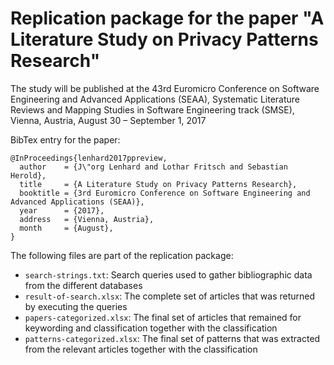 # Replication package for the paper "A Literature Study on Privacy Patterns Research"

The study will be published at the 43rd Euromicro Conference on Software Engineering and Advanced Applications (SEAA), Systematic Literature Reviews and Mapping Studies in Software Engineering track (SMSE), Vienna, Austria, August 30 – September 1, 2017

BibTex entry for the paper:
```
@InProceedings{lenhard2017ppreview,
  author    = {J\"org Lenhard and Lothar Fritsch and Sebastian Herold},
  title     = {A Literature Study on Privacy Patterns Research},
  booktitle = {3rd Euromicro Conference on Software Engineering and Advanced Applications (SEAA)},
  year      = {2017},
  address   = {Vienna, Austria},
  month     = {August},
}
```

The following files are part of the replication package:
 - `search-strings.txt`: Search queries used to gather bibliographic data from the different databases
 - `result-of-search.xlsx`: The complete set of articles that was returned by executing the queries
 - `papers-categorized.xlsx`: The final set of articles that remained for keywording and classification together with the classification
 - `patterns-categorized.xlsx`: The final set of patterns that was extracted from the relevant articles together with the classification

